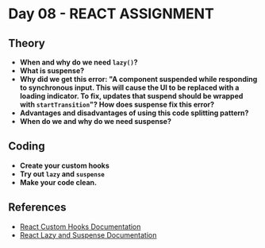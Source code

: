 # Day 08 - REACT ASSIGNMENT

## Theory

- **When and why do we need `lazy()`?**
- **What is suspense?**
- **Why did we get this error: "A component suspended while responding to synchronous input. This will cause the UI to be replaced with a loading indicator. To fix, updates that suspend should be wrapped with `startTransition`"? How does suspense fix this error?**
- **Advantages and disadvantages of using this code splitting pattern?**
- **When do we and why do we need suspense?**

## Coding

- **Create your custom hooks**
- **Try out `lazy` and `suspense`**
- **Make your code clean.**

## References

- [React Custom Hooks Documentation](https://reactjs.org/docs/hooks-custom.html)
- [React Lazy and Suspense Documentation](https://beta.reactjs.org/apis/react/lazy#suspense-for-code-splitting)
